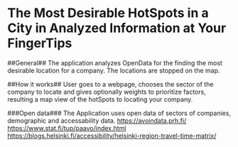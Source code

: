 # The Most Desirable HotSpots in a City in Analyzed Information at Your FingerTips

##General##
The application analyzes OpenData for the finding the most desirable location for a company.  The locations are stopped on the map.

##How it works##
User goes to a webpage, chooses the sector of the company to locate and gives optionally weights to prioritize factors, resulting a map view of the hotSpots to locating your company.   

###Open data###
The Application uses open data of sectors of companies, demographic and accessability data.
https://avoindata.prh.fi/
https://www.stat.fi/tup/paavo/index.html
https://blogs.helsinki.fi/accessibility/helsinki-region-travel-time-matrix/
 
 